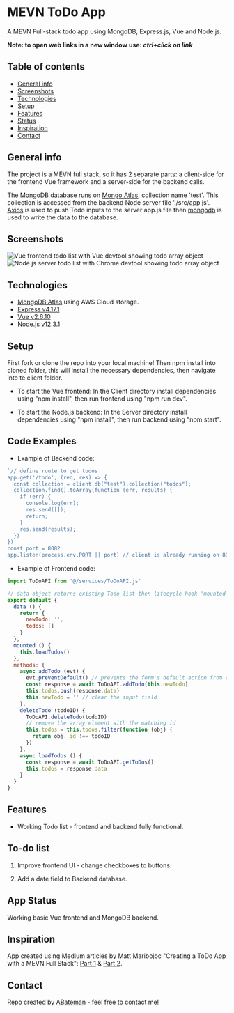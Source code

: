 # MEVN ToDo App

A MEVN Full-stack todo app using MongoDB, Express.js, Vue and Node.js.

**Note: to open web links in a new window use: _ctrl+click on link_**

## Table of contents

* [General info](#general-info)
* [Screenshots](#screenshots)
* [Technologies](#technologies)
* [Setup](#setup)
* [Features](#features)
* [Status](#status)
* [Inspiration](#inspiration)
* [Contact](#contact)

## General info

The project is a MEVN full stack, so it has 2 separate parts: a client-side for the frontend Vue framework and a server-side for the backend calls.

The MongoDB database runs on [Mongo Atlas](https://cloud.mongodb.com/user#/atlas/login), collection name 'test'. This collection is accessed from the backend Node server file './src/app.js'. [Axios](https://www.npmjs.com/package/axios) is used to push Todo inputs to the server app.js file then [mongodb](https://www.mongodb.com/) is used to write the data to the database.

## Screenshots

![Vue frontend todo list with Vue devtool showing todo array object](./img/vueFrontend.png)
![Node.js server todo list with Chrome devtool showing todo array object](./img/nodeBackend.png)

## Technologies

* [MongoDB Atlas](https://www.mongodb.com/) using AWS Cloud storage.
* [Express v4.17.1](https://www.npmjs.com/package/express)
* [Vue v2.6.10](https://vuejs.org/)
* [Node.js v12.3.1](https://nodejs.org/en/)

## Setup
First fork or clone the repo into your local machine!
Then npm install into cloned folder, this will install the necessary dependencies, then navigate into te client folder.
* To start the Vue frontend:
In the Client directory install dependencies using "npm install", then run frontend using "npm run dev".

* To start the Node.js backend:
In the Server directory install dependencies using "npm install", then run backend using "npm start".

## Code Examples

* Example of Backend code:

```javascript
`// define route to get todos
app.get('/todo', (req, res) => {
  const collection = client.db("test").collection("todos");
  collection.find().toArray(function (err, results) {
    if (err) {
      console.log(err);
      res.send([]);
      return;
    }
    res.send(results);
  })
})
const port = 8082
app.listen(process.env.PORT || port) // client is already running on 8080`

```

* Example of Frontend code:

```javascript
import ToDoAPI from '@/services/ToDoAPI.js'

// data object returns existing Todo list then lifecycle hook 'mounted' used to show Todos
export default {
  data () {
    return {
      newTodo: '',
      todos: []
    }
  },
  mounted () {
    this.loadTodos()
  },
  methods: {
    async addTodo (evt) {
      evt.preventDefault() // prevents the form's default action from redirecting the page
      const response = await ToDoAPI.addTodo(this.newTodo)
      this.todos.push(response.data)
      this.newTodo = '' // clear the input field
    },
    deleteTodo (todoID) {
      ToDoAPI.deleteTodo(todoID)
      // remove the array element with the matching id
      this.todos = this.todos.filter(function (obj) {
        return obj._id !== todoID
      })
    },
    async loadTodos () {
      const response = await ToDoAPI.getToDos()
      this.todos = response.data
    }
  }
}

```

## Features

* Working Todo list - frontend and backend fully functional.

## To-do list

1. Improve frontend UI - change checkboxes to buttons.

2. Add a date field to Backend database.

## App Status

Working basic Vue frontend and MongoDB backend.

## Inspiration

App created using Medium articles by Matt Maribojoc "Creating a ToDo App with a MEVN Full Stack": [Part 1](https://medium.com/@mattmaribojoc/creating-a-todo-app-with-a-mevn-full-stack-part-1-da0f4df7e15) & [Part 2](https://medium.com/@mattmaribojoc/creating-a-todo-app-with-a-mevn-full-stack-part-2-8180d944233a).

## Contact

Repo created by [ABateman](https://www.andrewbateman.org) - feel free to contact me!
